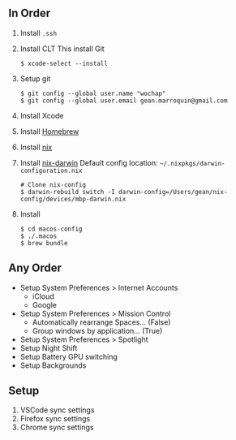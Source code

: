 
## In Order

1. Install `.ssh`
1. Install CLT
    This install Git
    ```
    $ xcode-select --install
    ```
1. Setup git
    ```
    $ git config --global user.name "wochap"
    $ git config --global user.email gean.marroquin@gmail.com
    ```
1. Install Xcode
1. Install [Homebrew](https://brew.sh)

1. Install [nix](https://nixos.org/download.html)
1. Install [nix-darwin](https://github.com/LnL7/nix-darwin)
    Default config location: `~/.nixpkgs/darwin-configuration.nix`
    ```
    # Clone nix-config
    $ darwin-rebuild switch -I darwin-config=/Users/gean/nix-config/devices/mbp-darwin.nix
    ```
1. Install
    ```
    $ cd macos-config
    $ ./.macos
    $ brew bundle
    ```

## Any Order

* Setup System Preferences > Internet Accounts
  - iCloud
  - Google
* Setup System Preferences > Mission Control
  - Automatically rearrange Spaces... (False)
  - Group windows by application... (True)
* Setup System Preferences >  Spotlight
* Setup Night Shift
* Setup Battery GPU switching
* Setup Backgrounds

## Setup

1. VSCode sync settings
1. Firefox sync settings
1. Chrome sync settings
